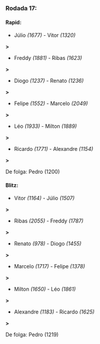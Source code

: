 ### Rodada 17:

#### Rapid:

* Júlio *(1677)*     -     Vitor *(1320)*

 **>** 
* Freddy *(1881)*     -     Ribas *(1623)*

 **>** 
* Diogo *(1237)*     -     Renato *(1236)*

 **>** 
* Felipe *(1552)*     -     Marcelo *(2049)*

 **>** 
* Léo *(1933)*     -     Milton *(1889)*

 **>** 
* Ricardo *(1771)*     -     Alexandre *(1154)*

 **>** 

De folga: Pedro (1200)

#### Blitz:

* Vitor *(1164)*     -     Júlio *(1507)*

 **>** 
* Ribas *(2055)*     -     Freddy *(1787)*

 **>** 
* Renato *(978)*     -     Diogo *(1455)*

 **>** 
* Marcelo *(1717)*     -     Felipe *(1378)*

 **>** 
* Milton *(1650)*     -     Léo *(1861)*

 **>** 
* Alexandre *(1183)*     -     Ricardo *(1625)*

 **>** 

De folga: Pedro (1219)

